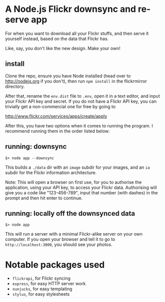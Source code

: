 # A Node.js Flickr downsync and re-serve app

For when you want to download all your Flickr stuffs, and then
serve it yourself instead, based on the data that Flickr has.

Like, say, you don't like the new design. Make your own!

## install

Clone the repo, ensure you have Node installed (head over
to http://nodejs.org if you don't), then run `npm install`
in the flickrmirror directory.

After that, rename the `env.dist` file to `.env`, open it
in a text editor, and input your Flickr API key and secret.
If you do not have a Flickr API key, you can trivially get a
non-commercial one for free by going to

  http://www.flickr.com/services/apps/create/apply

After this, you have two options when it comes to running the
program. I recommend running them in the order listed below:

## running: downsync

```
$> node app --downsync
```

This builds a `./data` dir with an `image` subdir for your
images, and an `ia` subdir for the Flickr information architecture.

Note: This will open a browser on first use, for you to authorise
the application, using your API key, to access your Flickr data.
Authorising will give you a code like "123-456-789", input that
number (with dashes) in the prompt and then hit enter to continue.

## running: locally off the downsynced data

```
$> node app
```

This will run a server with a minimal Flickr-alike server
on your own computer. If you open your browser and tell it
to go to `http://localhost:3000`, you should see your photos.

# Notable packages used

* `flickrapi`, for Flickr syncing
* `express`, for easy HTTP server work
* `nunjucks`, for easy templating
* `stylus`, for easy stylesheets
